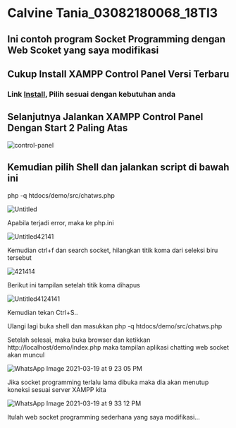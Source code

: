 # Calvine Tania_03082180068_18TI3
<h2>Ini contoh program Socket Programming dengan Web Scoket yang saya modifikasi</h2>

<h2>Cukup Install XAMPP Control Panel Versi Terbaru</h2>
<h3>Link <a href="https://www.apachefriends.org/download.html">Install</a>, Pilih sesuai dengan kebutuhan anda</h3>

<h2>Selanjutnya Jalankan XAMPP Control Panel Dengan Start 2 Paling Atas</h2>

![control-panel](https://user-images.githubusercontent.com/72307737/111792284-ae262580-88f6-11eb-8b10-9de7ea15177a.jpg)

<h2>Kemudian pilih Shell dan jalankan script di bawah ini</h2>

php -q htdocs/demo/src/chatws.php

![Untitled](https://user-images.githubusercontent.com/72307737/111792787-2c82c780-88f7-11eb-8c92-63896af724dd.png)

Apabila terjadi error, maka ke php.ini

![Untitled42141](https://user-images.githubusercontent.com/72307737/111793572-fb56c700-88f7-11eb-819b-60d01ae23f34.png)

Kemudian ctrl+f dan search socket, hilangkan titik koma dari seleksi biru tersebut

![421414](https://user-images.githubusercontent.com/72307737/111793641-0ad61000-88f8-11eb-9a26-c1e15d1902f5.png)

Berikut ini tampilan setelah titik koma dihapus

![Untitled4124141](https://user-images.githubusercontent.com/72307737/111795972-47a30680-88fa-11eb-9a55-aae58203260f.png)

Kemudian tekan Ctrl+S..

Ulangi lagi buka shell dan masukkan php -q htdocs/demo/src/chatws.php

Setelah selesai, maka buka browser dan ketikkan http://localhost/demo/index.php maka tampilan aplikasi chatting web socket akan muncul

![WhatsApp Image 2021-03-19 at 9 23 05 PM](https://user-images.githubusercontent.com/72307737/111795047-6bb21800-88f9-11eb-8eb4-b5f3ec1b0ad2.jpeg)

Jika socket programming terlalu lama dibuka maka dia akan menutup koneksi sesuai server XAMPP kita

![WhatsApp Image 2021-03-19 at 9 33 12 PM](https://user-images.githubusercontent.com/72307737/111796552-ddd72c80-88fa-11eb-8639-c4b851e44392.jpeg)

Itulah web socket programming sederhana yang saya modifikasi...



